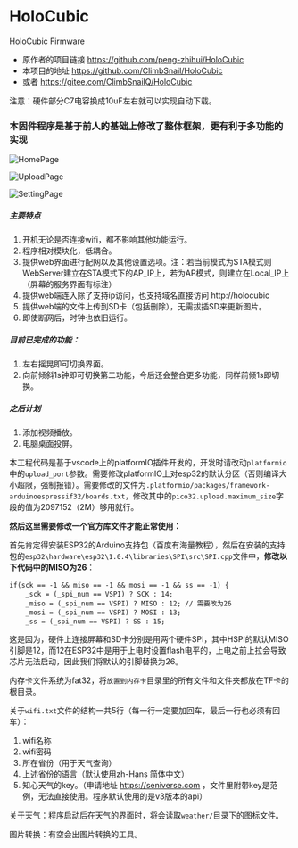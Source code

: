 # HoloCubic
HoloCubic Firmware

* 原作者的项目链接 https://github.com/peng-zhihui/HoloCubic
* 本项目的地址 https://github.com/ClimbSnail/HoloCubic
* 或者 https://gitee.com/ClimbSnailQ/HoloCubic

注意：硬件部分C7电容换成10uF左右就可以实现自动下载。

### 本固件程序是基于前人的基础上修改了整体框架，更有利于多功能的实现
[^_^]:
	![HomePage](Image/holocubic_home.png)

![HomePage](https://gitee.com/ClimbSnailQ/Project_Image/raw/master/OtherProject/holocubic_home.png)

[^_^]:
	![UploadPage](Image/holocubic_upload.png)

![UploadPage](https://gitee.com/ClimbSnailQ/Project_Image/raw/master/OtherProject/holocubic_upload.png)

[^_^]:
	![SettingPage](Image/holocubic_setting.png)

![SettingPage](https://gitee.com/ClimbSnailQ/Project_Image/raw/master/OtherProject/holocubic_setting.png)

##### 主要特点
1. 开机无论是否连接wifi，都不影响其他功能运行。
2. 程序相对模块化，低耦合。
3. 提供web界面进行配网以及其他设置选项。注：若当前模式为STA模式则WebServer建立在STA模式下的AP_IP上，若为AP模式，则建立在Local_IP上（屏幕的服务界面有标注）
4. 提供web端连入除了支持ip访问，也支持域名直接访问 http://holocubic
5. 提供web端的文件上传到SD卡（包括删除），无需拔插SD来更新图片。
6. 即使断网后，时钟也依旧运行。

##### 目前已完成的功能：
1. 左右摇晃即可切换界面。
2. 向前倾斜1s钟即可切换第二功能，今后还会整合更多功能，同样前倾1s即切换。

##### 之后计划
1. 添加视频播放。
2. 电脑桌面投屏。


本工程代码是基于vscode上的platformIO插件开发的，开发时请改动`platformio`中的`upload_port`参数。需要修改platformIO上对esp32的默认分区（否则编译大小超限，强制报错）。需要修改的文件为`.platformio/packages/framework-arduinoespressif32/boards.txt`，修改其中的`pico32.upload.maximum_size`字段的值为2097152（2M）够用就行。

**然后这里需要修改一个官方库文件才能正常使用：**

首先肯定得安装ESP32的Arduino支持包（百度有海量教程），然后在安装的支持包的`esp32\hardware\esp32\1.0.4\libraries\SPI\src\SPI.cpp`文件中，**修改以下代码中的MISO为26**：

    if(sck == -1 && miso == -1 && mosi == -1 && ss == -1) {
        _sck = (_spi_num == VSPI) ? SCK : 14;
        _miso = (_spi_num == VSPI) ? MISO : 12; // 需要改为26
        _mosi = (_spi_num == VSPI) ? MOSI : 13;
        _ss = (_spi_num == VSPI) ? SS : 15;
这是因为，硬件上连接屏幕和SD卡分别是用两个硬件SPI，其中HSPI的默认MISO引脚是12，而12在ESP32中是用于上电时设置flash电平的，上电之前上拉会导致芯片无法启动，因此我们将默认的引脚替换为26。


内存卡文件系统为fat32，将`放置到内存卡`目录里的所有文件和文件夹都放在TF卡的根目录。

关于`wifi.txt`文件的结构一共5行（每一行一定要加回车，最后一行也必须有回车）：
1. wifi名称
2. wifi密码
3. 所在省份（用于天气查询）
4. 上述省份的语言（默认使用zh-Hans 简体中文）
5. 知心天气的key。（申请地址 https://seniverse.com ，文件里附带key是范例，无法直接使用。程序默认使用的是v3版本的api）

关于天气：程序启动后在天气的界面时，将会读取`weather/`目录下的图标文件。

图片转换：有空会出图片转换的工具。


